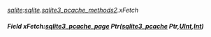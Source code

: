 _[sqlite](../../modules/sqlite/sqlite-module.md):[sqlite](../../modules/sqlite/sqlite-module.md).[sqlite3\_pcache\_methods2](../../modules/sqlite/sqlite-sqlite3_pcache_methods2.md).xFetch_
##### Field xFetch:[sqlite3_pcache_page](../../modules/sqlite/sqlite-sqlite3_pcache_page.md) Ptr([sqlite3_pcache](../../modules/sqlite/sqlite-sqlite3_pcache.md) Ptr,[UInt](../../modules/wonkey/wonkey-types-uint.md),[Int](../../modules/wonkey/wonkey-types-int.md))
